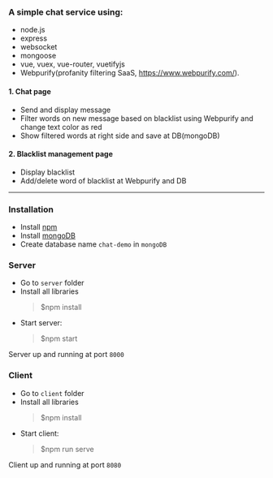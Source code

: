 ### A simple chat service using:
- node.js
- express
- websocket
- mongoose
- vue, vuex, vue-router, vuetifyjs
- Webpurify(profanity filtering SaaS, https://www.webpurify.com/).

#### 1. Chat page
- Send and display message
- Filter words on new message based on blacklist using Webpurify and change text color as red
- Show filtered words at right side and save at DB(mongoDB)

#### 2. Blacklist management page
- Display blacklist
- Add/delete word of blacklist at Webpurify and DB

-------------
### Installation

- Install [npm](https://www.npmjs.com/get-npm)
- Install [mongoDB](https://docs.mongodb.com/manual/installation/)
- Create database name `chat-demo` in `mongoDB`

### Server
- Go to `server` folder
- Install all libraries
  >  $npm install
- Start server:
  > $npm start

Server up and running at port `8000`

### Client
- Go to `client` folder
- Install all libraries
  > $npm install
- Start client:
  > $npm run serve

Client up and running at port `8080`
